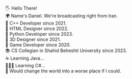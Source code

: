🖐 Hello There!   
🌍 Name's Daniel. We're broadcasting right from Iran.   
📕 C++ Developer since 2021.  
📙 HTML Designer since 2022.   
📒 Python Developer since 2023.   
📗 3D Designer since 2021.   
📘 Game Developer since 2020.   
📚 CS Collegian in Shahid Beheshti University since 2023.   
☕ Learning Java...   
👨🏻‍💻 Learning C#...   
💖 Would change the world into a worse place if I could.
